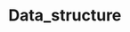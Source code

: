 # Data_structure
                                                                                   
